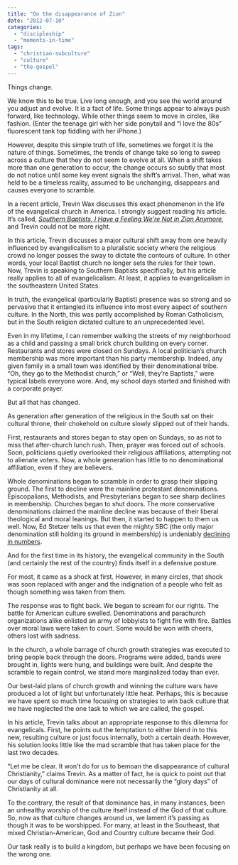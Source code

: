 ```yaml
---
title: "On the disappearance of Zion"
date: "2012-07-10"
categories: 
  - "discipleship"
  - "moments-in-time"
tags: 
  - "christian-subculture"
  - "culture"
  - "the-gospel"
---
```


Things change.

We know this to be true. Live long enough, and you see the world around you adjust and evolve. It is a fact of life. Some things appear to always push forward, like technology. While other things seem to move in circles, like fashion. (Enter the teenage girl with her side ponytail and “I love the 80s” fluorescent tank top fiddling with her iPhone.)

However, despite this simple truth of life, sometimes we forget it is the nature of things. Sometimes, the trends of change take so long to sweep across a culture that they do not seem to evolve at all. When a shift takes more than one generation to occur, the change occurs so subtly that most do not notice until some key event signals the shift’s arrival. Then, what was held to be a timeless reality, assumed to be unchanging, disappears and causes everyone to scramble.

In a recent article, Trevin Wax discusses this exact phenomenon in the life of the evangelical church in America. I strongly suggest reading his article. It’s called, [_Southern Baptists, I Have a Feeling We’re Not in Zion Anymore_](http://thegospelcoalition.org/blogs/trevinwax/2012/06/05/southern-baptists-i-have-a-feeling-were-not-in-zion-anymore/), and Trevin could not be more right.

In this article, Trevin discusses a major cultural shift away from one heavily influenced by evangelicalism to a pluralistic society where the religious crowd no longer posses the sway to dictate the contours of culture. In other words, your local Baptist church no longer sets the rules for their town. Now, Trevin is speaking to Southern Baptists specifically, but his article really applies to all of evangelicalism. At least, it applies to evangelicalism in the southeastern United States.

In truth, the evangelical (particularly Baptist) presence was so strong and so pervasive that it entangled its influence into most every aspect of southern culture. In the North, this was partly accomplished by Roman Catholicism, but in the South religion dictated culture to an unprecedented level.

Even in my lifetime, I can remember walking the streets of my neighborhood as a child and passing a small brick church building on every corner. Restaurants and stores were closed on Sundays. A local politician’s church membership was more important than his party membership. Indeed, any given family in a small town was identified by their denominational tribe. “Oh, they go to the Methodist church,” or “Well, they’re Baptists,” were typical labels everyone wore. And, my school days started and finished with a corporate prayer.

But all that has changed.

As generation after generation of the religious in the South sat on their cultural throne, their chokehold on culture slowly slipped out of their hands.

First, restaurants and stores began to stay open on Sundays, so as not to miss that after-church lunch rush. Then, prayer was forced out of schools. Soon, politicians quietly overlooked their religious affiliations, attempting not to alienate voters. Now, a whole generation has little to no denominational affiliation, even if they are believers.

Whole denominations began to scramble in order to grasp their slipping ground. The first to decline were the mainline protestant denominations. Episcopalians, Methodists, and Presbyterians began to see sharp declines in membership. Churches began to shut doors. The more conservative denominations claimed the mainline decline was because of their liberal theological and moral leanings. But then, it started to happen to them us well. Now, Ed Stetzer tells us that even the mighty SBC (the only major denomination still holding its ground in membership) is undeniably [declining in numbers](http://www.edstetzer.com/2012/06/sbc-2011-statistical-realities.html).

And for the first time in its history, the evangelical community in the South (and certainly the rest of the country) finds itself in a defensive posture.

For most, it came as a shock at first. However, in many circles, that shock was soon replaced with anger and the indignation of a people who felt as though something was taken from them.

The response was to fight back. We began to scream for our rights. The battle for American culture swelled. Denominations and parachurch organizations alike enlisted an army of lobbyists to fight fire with fire. Battles over moral laws were taken to court. Some would be won with cheers, others lost with sadness.

In the church, a whole barrage of church growth strategies was executed to bring people back through the doors. Programs were added, bands were brought in, lights were hung, and buildings were built. And despite the scramble to regain control, we stand more marginalized today than ever.

Our best-laid plans of church growth and winning the culture wars have produced a lot of light but unfortunately little heat. Perhaps, this is because we have spent so much time focusing on strategies to win back culture that we have neglected the one task to which we are called, the gospel.

In his article, Trevin talks about an appropriate response to this dilemma for evangelicals. First, he points out the temptation to either blend in to this new, resulting culture or just focus internally, both a certain death. However, his solution looks little like the mad scramble that has taken place for the last two decades.

“Let me be clear. It won’t do for us to bemoan the disappearance of cultural Christianity,” claims Trevin. As a matter of fact, he is quick to point out that our days of cultural dominance were not necessarily the “glory days” of Christianity at all.

To the contrary, the result of that dominance has, in many instances, been an unhealthy worship of the culture itself instead of the God of that culture. So, now as that culture changes around us, we lament it’s passing as though it was to be worshipped. For many, at least in the Southeast, that mixed Christian-American, God and Country culture became their God.

Our task really is to build a kingdom, but perhaps we have been focusing on the wrong one.
